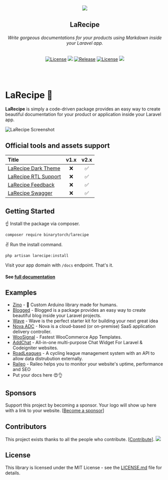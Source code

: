 <h6 align="center">
    <img src="https://larecipe.saleem.dev/images/logo.svg"/>
</h6>

<h2 align="center">
    LaRecipe
</h2>


<h6 align="center">
    Write gorgeous documentations for your products using Markdown inside your Laravel app.
</h6>
    

<p align="center">
<a href="https://github.com/saleem-hadad/larecipe"><img src="https://img.shields.io/packagist/dt/binarytorch/larecipe.svg" alt="License"></a>
<a title="MadeWithVueJs.com Shield" href="https://madewithvuejs.com/p/larecipe/shield-link"> <img src="https://madewithvuejs.com/storage/repo-shields/1087-shield.svg"/></a>
<a href="https://github.com/saleem-hadad/larecipe"><img src="https://img.shields.io/github/release/saleem-hadad/larecipe.svg" alt="Release"></a>
<a href="https://github.com/saleem-hadad/larecipe"><img src="https://poser.pugx.org/laravel/framework/license.svg" alt="License"></a>
 <a href="#sponsors" alt="Sponsors on Open Collective"><img src="https://opencollective.com/larecipe/sponsors/badge.svg" /></a> 
</p>
<br/><br/>

# LaRecipe 🍪

**LaRecipe** is simply a code-driven package provides an easy way to create beautiful documentation for your product or application inside your Laravel app.

![LaRecipe Screenshot](https://larecipe.saleem.dev/images/screenshot.png#)

## Official tools and assets support

| Title | v1.x | v2.x |
| :- | :-: | :-: |
| [LaRecipe Dark Theme](https://larecipe.saleem.dev/packages/binarytorch/larecipe-dark-theme) | ❌ | ✅ |
| [LaRecipe RTL Support](https://larecipe.saleem.dev/packages/binarytorch/larecipe-rtl) | ❌ | ✅ |
| [LaRecipe Feedback](https://larecipe.saleem.dev/packages/binarytorch/larecipe-feedback) | ❌ | ✅ |
| [LaRecipe Swagger](https://larecipe.saleem.dev/packages/binarytorch/larecipe-swagger) | ❌ | ✅ |

## Getting Started

☝️ Install the package via composer.

    composer require binarytorch/larecipe

✌️ Run the install command.

    php artisan larecipe:install

Visit your app domain with `/docs` endpoint. That's it.

#### See [full documentation](https://larecipe.saleem.dev/)


## Examples

* [Zino](https://zino.binarytorch.com.my/1.0/installation) - 🤖 Custom Arduino library made for humans.
* [Blogged](https://blogged.binarytorch.com.my/docs/1.0/overview) - Blogged is a package provides an easy way to create beautiful blog inside your Laravel projects.
* [Wave](https://wave.devdojo.com/docs) - Wave is the perfect starter kit for building your next great idea
* [Nova ADC](https://nova-adc.com/docs/1.0/overview) - Nova is a cloud-based (or on-premise) SaaS application delivery controller.
* [WooSignal](https://woosignal.com/docs/api/1.0/overview) - Fastest WooCommerce
App Templates.
* [AddChat](https://addchat-docs.classiebit.com/docs/1.0/introduction) - All-in-one multi-purpose Chat Widget For Laravel & Codeigniter websites.
* [RoadLeagues](https://roadleagues.com/docs/1.0/overview) - A cycling league management system with an API to allow data distrubution externally.
* [Raileo](https://raileo.com/docs/1.0/overview) - Raileo helps you to monitor your website's uptime, performance and SEO
* Put your docs here 😍👌



## Sponsors

Support this project by becoming a sponsor. Your logo will show up here with a link to your website. [[Become a sponsor](https://opencollective.com/larecipe#sponsor)]

## Contributors

This project exists thanks to all the people who contribute. [[Contribute](CONTRIBUTING.md)].
<a href="https://github.com/saleem-hadad/larecipe/graphs/contributors"><img src="https://opencollective.com/larecipe/contributors.svg?width=890&button=false" /></a>

## License

This library is licensed under the MIT License - see the [LICENSE.md](LICENSE) file for details.
